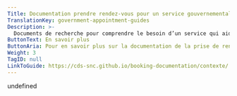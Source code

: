 ```yaml
---
Title: Documentation prendre rendez-vous pour un service gouvernemental
TranslationKey: government-appointment-guides
Description: >-
  Documents de recherche pour comprendre le besoin d’un service qui aide les gens à prendre des rendez-vous pour un service gouvernemental.
ButtonText: En savoir plus
ButtonAria: Pour en savoir plus sur la documentation de la prise de rendez-vous au gouvernement.
Weight: 3
TagID: null
LinkToGuide: https://cds-snc.github.io/booking-documentation/contexte/
---
```


undefined
